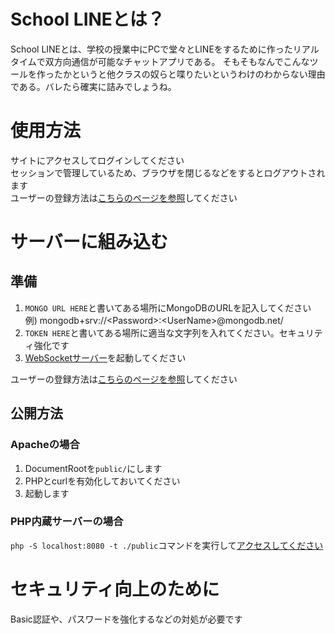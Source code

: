 # School LINEとは？
School LINEとは、学校の授業中にPCで堂々とLINEをするために作ったリアルタイムで双方向通信が可能なチャットアプリである。
そもそもなんでこんなツールを作ったかというと他クラスの奴らと喋りたいというわけのわからない理由である。バレたら確実に詰みでしょうね。

# 使用方法
サイトにアクセスしてログインしてください<br>
セッションで管理しているため、ブラウザを閉じるなどをするとログアウトされます<br>
ユーザーの登録方法は[こちらのページを参照](https://github.com/School-Line/Web-Dashboard)してください

# サーバーに組み込む
## 準備
1. `MONGO URL HERE`と書いてある場所にMongoDBのURLを記入してください
<br>例) mongodb+srv://\<Password>:\<UserName>@mongodb.net/
2. `TOKEN HERE`と書いてある場所に適当な文字列を入れてください。セキュリティ強化です
3. [WebSocketサーバー](https://github.com/School-Line/WebSocket-Server)を起動してください

ユーザーの登録方法は[こちらのページを参照](https://github.com/School-Line/Web-Dashboard)してください

## 公開方法
### Apacheの場合
1. DocumentRootを`public/`にします
2. PHPとcurlを有効化しておいてください
3. 起動します

### PHP内蔵サーバーの場合
`php -S localhost:8080 -t ./public`コマンドを実行して[アクセスしてください](http://localhost:8080)

# セキュリティ向上のために
Basic認証や、パスワードを強化するなどの対処が必要です